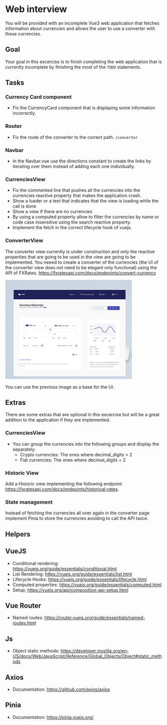 
# Web interview

You will be provided with an incomplete Vue3 web application that fetches information about currencies and allows the user to use a converter with these currencies.

## Goal

Your goal in this excercise is to finish completing the web application that is currently incomplete by finishing the most of the ```TODO``` statements.

## Tasks 
### Currency Card component
- Fix the CurrencyCard component that is displaying some information incorrectly.
### Router
- Fix the route of the converter to the correct path. ```/converter```
### Navbar
- In the Navbar.vue use the directions constant to create the links by iterating over them instead of adding each one individually.

### CurrenciesView
- Fix the commented line that pushes all the currencies into the currencies reactive property that makes the application crash.
- Show a loader or a text that indicates that the view is loading while the call is done
- Show a view if there are no currencies
- By using a computed property allow to filter the currencies by name or code case insensitive using the search reactive property.
- Implement the fetch in the correct lifecycle hook of vuejs.


### ConverterView
The converter view currently is under construction and only the reactive properties that are going to be used in the view are going to be implemented. You neeed to create a converter of the currencies (the UI of the converter view does not need to be elegant only functional) using the API of FXRates.
https://fxratesapi.com/docs/endpoints/convert-currency

<img class="h-[556px]" src="./public/currency-base-ui.png" />


You can use the previous image as a base for the UI.

## Extras

There are some extras that are optional in this excercise but will be a great addition to the application if they are implemented.

### CurrenciesView
- You can group the currencies into the following groups and display the separately:
    - Crypto currencies: The ones where decimal_digits > 2
    - Fiat currencies: The ones where decimal_digits = 2

### Historic View

Add a Historic view implementing the following endpoint https://fxratesapi.com/docs/endpoints/historical-rates.


### State management
Instead of fetching the currencies all over again in the converter page implement Pinia to store the currencies avoiding to call the API twice.


## Helpers

## VueJS
 - Conditional rendering: https://vuejs.org/guide/essentials/conditional.html
 - List Rendering: https://vuejs.org/guide/essentials/list.html
 - Lifecycle Hooks: https://vuejs.org/guide/essentials/lifecycle.html
 - Computed properties: https://vuejs.org/guide/essentials/computed.html
 - Setup; https://vuejs.org/api/composition-api-setup.html


 ## Vue Router
 - Named routes: https://router.vuejs.org/guide/essentials/named-routes.html

 ## Js
 - Object static methods: https://developer.mozilla.org/en-US/docs/Web/JavaScript/Reference/Global_Objects/Object#static_methods


## Axios
- Documentation: https://github.com/axios/axios

## Pinia
- Documentation: https://pinia.vuejs.org/
